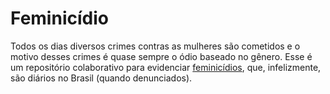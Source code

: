 # Feminicídio
Todos os dias diversos crimes contras as mulheres são cometidos e o motivo desses crimes é quase sempre o ódio baseado no gênero. Esse é um repositório colaborativo para evidenciar [feminicídios](https://pt.wikipedia.org/wiki/Feminic%C3%ADdio), que, infelizmente, são diários no Brasil (quando denunciados).
